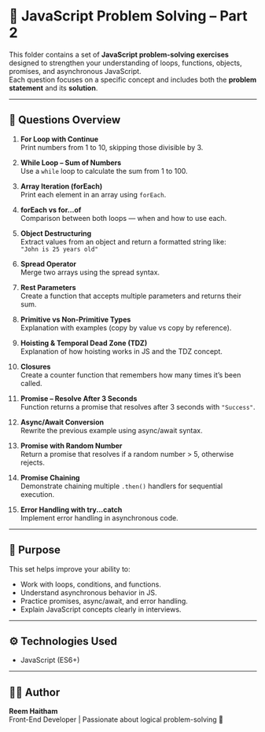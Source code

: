 # 🧠 JavaScript Problem Solving – Part 2

This folder contains a set of **JavaScript problem-solving exercises** designed to strengthen your understanding of loops, functions, objects, promises, and asynchronous JavaScript.  
Each question focuses on a specific concept and includes both the **problem statement** and its **solution**.

---

## 📘 Questions Overview

1. **For Loop with Continue**  
   Print numbers from 1 to 10, skipping those divisible by 3.

2. **While Loop – Sum of Numbers**  
   Use a `while` loop to calculate the sum from 1 to 100.

3. **Array Iteration (forEach)**  
   Print each element in an array using `forEach`.

4. **forEach vs for...of**  
   Comparison between both loops — when and how to use each.

5. **Object Destructuring**  
   Extract values from an object and return a formatted string like:  
   `"John is 25 years old"`

6. **Spread Operator**  
   Merge two arrays using the spread syntax.

7. **Rest Parameters**  
   Create a function that accepts multiple parameters and returns their sum.

8. **Primitive vs Non-Primitive Types**  
   Explanation with examples (copy by value vs copy by reference).

9. **Hoisting & Temporal Dead Zone (TDZ)**  
   Explanation of how hoisting works in JS and the TDZ concept.

10. **Closures**  
   Create a counter function that remembers how many times it’s been called.

11. **Promise – Resolve After 3 Seconds**  
   Function returns a promise that resolves after 3 seconds with `"Success"`.

12. **Async/Await Conversion**  
   Rewrite the previous example using async/await syntax.

13. **Promise with Random Number**  
   Return a promise that resolves if a random number > 5, otherwise rejects.

14. **Promise Chaining**  
   Demonstrate chaining multiple `.then()` handlers for sequential execution.

15. **Error Handling with try...catch**  
   Implement error handling in asynchronous code.

---

## 🎯 Purpose
This set helps improve your ability to:
- Work with loops, conditions, and functions.  
- Understand asynchronous behavior in JS.  
- Practice promises, async/await, and error handling.  
- Explain JavaScript concepts clearly in interviews.

---

## ⚙️ Technologies Used
- JavaScript (ES6+)

---

## 👩‍💻 Author
**Reem Haitham**  
Front-End Developer | Passionate about logical problem-solving 🌸
